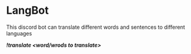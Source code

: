 # LangBot
This discord bot can translate different words and sentences to different languages

***!translate <word/wrods to translate>*** ***<language translating to>***
